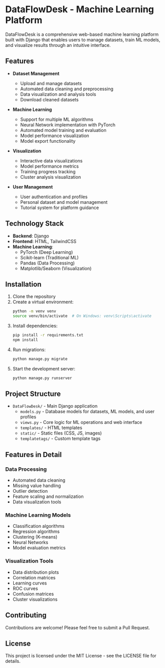 # DataFlowDesk - Machine Learning Platform

DataFlowDesk is a comprehensive web-based machine learning platform built with Django that enables users to manage datasets, train ML models, and visualize results through an intuitive interface.

## Features

- **Dataset Management**
  - Upload and manage datasets
  - Automated data cleaning and preprocessing
  - Data visualization and analysis tools
  - Download cleaned datasets

- **Machine Learning**
  - Support for multiple ML algorithms
  - Neural Network implementation with PyTorch
  - Automated model training and evaluation
  - Model performance visualization
  - Model export functionality

- **Visualization**
  - Interactive data visualizations
  - Model performance metrics
  - Training progress tracking
  - Cluster analysis visualization

- **User Management**
  - User authentication and profiles
  - Personal dataset and model management
  - Tutorial system for platform guidance

## Technology Stack

- **Backend**: Django
- **Frontend**: HTML, TailwindCSS
- **Machine Learning**: 
  - PyTorch (Deep Learning)
  - Scikit-learn (Traditional ML)
  - Pandas (Data Processing)
  - Matplotlib/Seaborn (Visualization)

## Installation

1. Clone the repository
2. Create a virtual environment:
   ```bash
   python -m venv venv
   source venv/bin/activate  # On Windows: venv\Scripts\activate
   ```
3. Install dependencies:
   ```bash
   pip install -r requirements.txt
   npm install
   ```
4. Run migrations:
   ```bash
   python manage.py migrate
   ```
5. Start the development server:
   ```bash
   python manage.py runserver
   ```

## Project Structure

- `DataFlowDesk/` - Main Django application
  - `models.py` - Database models for datasets, ML models, and user profiles
  - `views.py` - Core logic for ML operations and web interface
  - `templates/` - HTML templates
  - `static/` - Static files (CSS, JS, images)
  - `templatetags/` - Custom template tags

## Features in Detail

### Data Processing
- Automated data cleaning
- Missing value handling
- Outlier detection
- Feature scaling and normalization
- Data visualization tools

### Machine Learning Models
- Classification algorithms
- Regression algorithms
- Clustering (K-means)
- Neural Networks
- Model evaluation metrics

### Visualization Tools
- Data distribution plots
- Correlation matrices
- Learning curves
- ROC curves
- Confusion matrices
- Cluster visualizations

## Contributing

Contributions are welcome! Please feel free to submit a Pull Request.

## License

This project is licensed under the MIT License - see the LICENSE file for details.